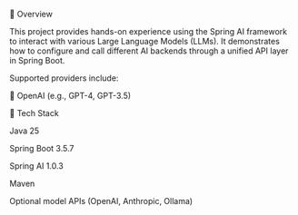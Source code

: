 🚀 Overview

This project provides hands-on experience using the Spring AI framework to interact with various Large Language Models (LLMs).
It demonstrates how to configure and call different AI backends through a unified API layer in Spring Boot.

Supported providers include:

🤖 OpenAI (e.g., GPT-4, GPT-3.5)

🧰 Tech Stack

Java 25

Spring Boot 3.5.7

Spring AI 1.0.3

Maven

Optional model APIs (OpenAI, Anthropic, Ollama)